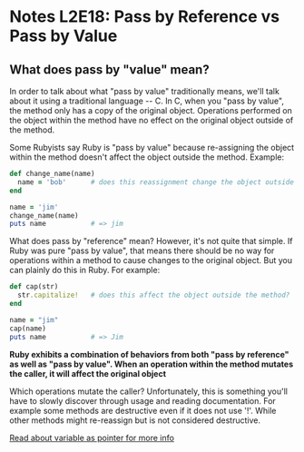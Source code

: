 # Notes L2E18: Pass by Reference vs Pass by Value

## What does pass by "value" mean?

In order to talk about what "pass by value" traditionally means, we'll talk about it using a traditional language -- C. In C, when you "pass by value", the method only has a copy of the original object. Operations performed on the object within the method have no effect on the original object outside of the method.

Some Rubyists say Ruby is "pass by value" because re-assigning the object within the method doesn't affect the object outside the method. Example:

```ruby
def change_name(name)
  name = 'bob'      # does this reassignment change the object outside the method?
end

name = 'jim'
change_name(name)
puts name           # => jim
```

What does pass by "reference" mean?
However, it's not quite that simple. If Ruby was pure "pass by value", that means there should be no way for operations within a method to cause changes to the original object. But you can plainly do this in Ruby. For example:
```ruby
def cap(str)
  str.capitalize!   # does this affect the object outside the method?
end

name = "jim"
cap(name)
puts name           # => Jim
```

**Ruby exhibits a combination of behaviors from both "pass by reference"
as well as "pass by value". When an operation within the method mutates the
caller, it will affect the original object**

Which operations mutate the caller? Unfortunately, this is something you'll have to slowly discover through usage and reading documentation. For example some methods are destructive even if it does not  use '!'. While other methods might re-reassign but is not considered destructive.

[Read about variable as pointer for more info](https://launchschool.com/books/ruby/read/more_stuff#variables_as_pointers)
